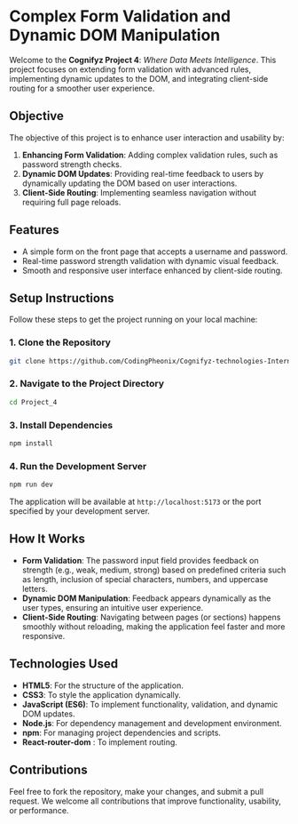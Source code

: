 # Complex Form Validation and Dynamic DOM Manipulation

Welcome to the **Cognifyz Project 4**: *Where Data Meets Intelligence*. This project focuses on extending form validation with advanced rules, implementing dynamic updates to the DOM, and integrating client-side routing for a smoother user experience.

## Objective
The objective of this project is to enhance user interaction and usability by:

1. **Enhancing Form Validation**: Adding complex validation rules, such as password strength checks.
2. **Dynamic DOM Updates**: Providing real-time feedback to users by dynamically updating the DOM based on user interactions.
3. **Client-Side Routing**: Implementing seamless navigation without requiring full page reloads.

## Features
- A simple form on the front page that accepts a username and password.
- Real-time password strength validation with dynamic visual feedback.
- Smooth and responsive user interface enhanced by client-side routing.

## Setup Instructions
Follow these steps to get the project running on your local machine:

### 1. Clone the Repository
```bash
git clone https://github.com/CodingPheonix/Cognifyz-technologies-Internship.git
```

### 2. Navigate to the Project Directory
```bash
cd Project_4
```

### 3. Install Dependencies
```bash
npm install
```

### 4. Run the Development Server
```bash
npm run dev
```

The application will be available at `http://localhost:5173` or the port specified by your development server.

## How It Works
- **Form Validation**: The password input field provides feedback on strength (e.g., weak, medium, strong) based on predefined criteria such as length, inclusion of special characters, numbers, and uppercase letters.
- **Dynamic DOM Manipulation**: Feedback appears dynamically as the user types, ensuring an intuitive user experience.
- **Client-Side Routing**: Navigating between pages (or sections) happens smoothly without reloading, making the application feel faster and more responsive.

## Technologies Used
- **HTML5**: For the structure of the application.
- **CSS3**: To style the application dynamically.
- **JavaScript (ES6)**: To implement functionality, validation, and dynamic DOM updates.
- **Node.js**: For dependency management and development environment.
- **npm**: For managing project dependencies and scripts.
- **React-router-dom** : To implement routing.

## Contributions
Feel free to fork the repository, make your changes, and submit a pull request. We welcome all contributions that improve functionality, usability, or performance.
